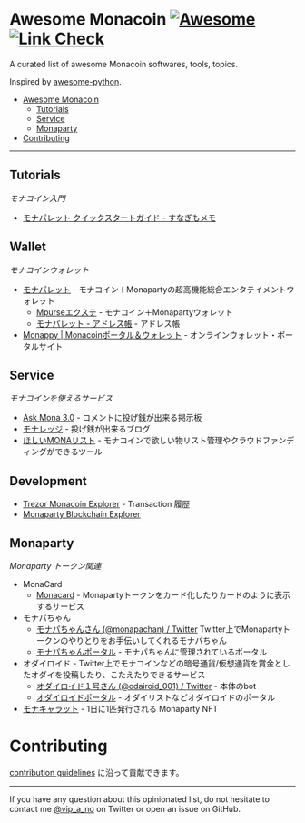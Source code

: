 # Awesome Monacoin [![Awesome](https://cdn.rawgit.com/sindresorhus/awesome/d7305f38d29fed78fa85652e3a63e154dd8e8829/media/badge.svg)](https://github.com/sindresorhus/awesome) [![Link Check](https://github.com/vipzero/awesome-monacoin/actions/workflows/link-check.yml/badge.svg)](https://github.com/vipzero/awesome-monacoin/actions/workflows/link-check.yml)
A curated list of awesome Monacoin softwares, tools, topics.

Inspired by [awesome-python](https://github.com/vinta/awesome-python).

- [Awesome Monacoin](#awesome-monacoin)
    - [Tutorials](#tutorials)
    - [Service](#service)
    - [Monaparty](#monaparty)
- [Contributing](#contributing)

---


## Tutorials

*モナコイン入門*
* [モナパレット クイックスタートガイド \- すなぎもメモ](https://anipopina.hateblo.jp/entry/monapalette-quickstart-guide)

## Wallet

*モナコインウォレット*

* [モナパレット](https://monapalette.komikikaku.com/) - モナコイン＋Monapartyの超高機能総合エンタテイメントウォレット 
  * [Mpurseエクステ](https://mpurse-extension.komikikaku.com/) - モナコイン＋Monapartyウォレット
  * [モナパレット - アドレス帳](https://monapalette.komikikaku.com/addrbook) - アドレス帳
* [Monappy \| Monacoinポータル＆ウォレット](https://monappy.jp/) - オンラインウォレット・ポータルサイト


## Service

*モナコインを使えるサービス*

* [Ask Mona 3\.0](https://web3.askmona.org/) - コメントに投げ銭が出来る掲示板
* [モナレッジ](https://monaledge.com/) - 投げ銭が出来るブログ
* [ほしいMONAリスト](https://monalist.komikikaku.com/) - モナコインで欲しい物リスト管理やクラウドファンディングができるツール

## Development

* [Trezor Monacoin Explorer](https://blockbook.electrum-mona.org/) - Transaction 履歴
* [Monaparty Blockchain Explorer](https://mpchain.info/)

## Monaparty

*Monaparty トークン関連*

* MonaCard
  * [Monacard](https://card.mona.jp/) - Monapartyトークンをカード化したりカードのように表示するサービス
* モナパちゃん
  * [モナパちゃんさん \(@monapachan\) / Twitter](https://twitter.com/monapachan) Twitter上でMonapartyトークンのやりとりをお手伝いしてくれるモナパちゃん
  * [モナパちゃんポータル](https://monapachan.komikikaku.com/) - モナパちゃんに管理されているポータル
* オダイロイド - Twitter上でモナコインなどの暗号通貨/仮想通貨を賞金としたオダイを投稿したり、こたえたりできるサービス
  * [オダイロイド１号さん \(@odairoid\_001\) / Twitter](https://twitter.com/odairoid_001) - 本体のbot
  * [オダイロイドポータル](https://odairoid.komikikaku.com/) - オダイリストなどオダイロイドのポータル
* [モナキャラット](https://monacharat.komikikaku.com/) - 1日に1匹発行される Monaparty NFT


# Contributing

[contribution guidelines](./CONTRIBUTING.md) に沿って貢献できます。


<!--
I will keep some pull requests open if I'm not sure whether those libraries are awesome, you could [vote for them](./pulls) by adding :+1: to them. Pull requests will be merged when their votes reach **20**.
-->
- - -

If you have any question about this opinionated list, do not hesitate to contact me [@vip_a_no](https://twitter.com/vip_a_no) on Twitter or open an issue on GitHub.
